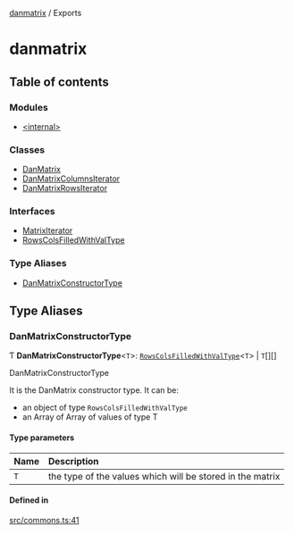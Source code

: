 [danmatrix](README.md) / Exports

# danmatrix

## Table of contents

### Modules

- [\<internal\>](modules/internal_.md)

### Classes

- [DanMatrix](classes/DanMatrix.md)
- [DanMatrixColumnsIterator](classes/DanMatrixColumnsIterator.md)
- [DanMatrixRowsIterator](classes/DanMatrixRowsIterator.md)

### Interfaces

- [MatrixIterator](interfaces/MatrixIterator.md)
- [RowsColsFilledWithValType](interfaces/RowsColsFilledWithValType.md)

### Type Aliases

- [DanMatrixConstructorType](modules.md#danmatrixconstructortype)

## Type Aliases

### DanMatrixConstructorType

Ƭ **DanMatrixConstructorType**\<`T`\>: [`RowsColsFilledWithValType`](interfaces/RowsColsFilledWithValType.md)\<`T`\> \| `T`[][]

DanMatrixConstructorType

It is the DanMatrix constructor type.
It can be:
- an object of type `RowsColsFilledWithValType`
- an Array of Array of values of type T

#### Type parameters

| Name | Description |
| :------ | :------ |
| `T` | the type of the values which will be stored in the matrix |

#### Defined in

[src/commons.ts:41](https://github.com/evildead/DanMatrix/blob/62e2dbc/src/commons.ts#L41)
